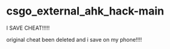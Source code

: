 # csgo_external_ahk_hack-main
I SAVE CHEAT!!!!!

original cheat been deleted
and i save on my phone!!!!

